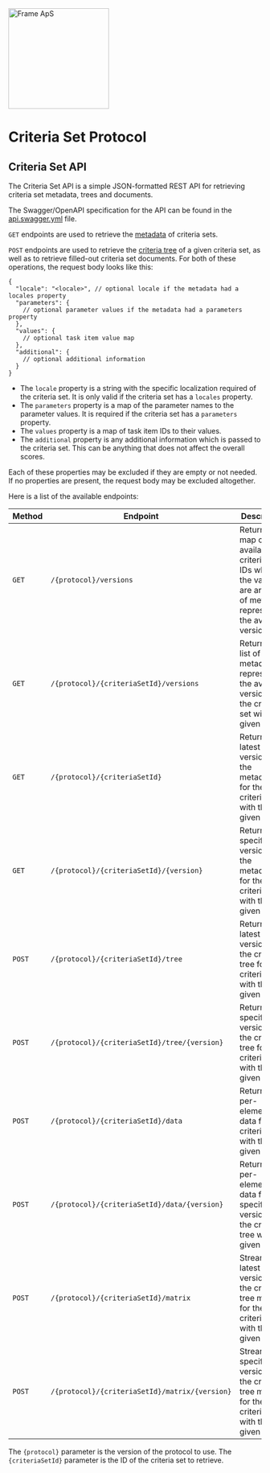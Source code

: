 <img alt="Frame ApS" src="https://openframe-public.s3.eu-west-1.amazonaws.com/assets/logo-text-google-admin.png" width="200" />

# Criteria Set Protocol

## Criteria Set API
The Criteria Set API is a simple JSON-formatted REST API for retrieving criteria set metadata, trees and documents.

The Swagger/OpenAPI specification for the API can be found in the [api.swagger.yml](api.swagger.yml) file.

`GET` endpoints are used to retrieve the [metadata](../schemas/README.md#metadata-schema) of criteria sets.

`POST` endpoints are used to retrieve the [criteria tree](../schemas/README.md#criteria-tree-schema) of a given criteria set, as well
as to retrieve filled-out criteria set documents. For both of these operations, the request body looks like this:
```json5
{
  "locale": "<locale>", // optional locale if the metadata had a locales property 
  "parameters": {
    // optional parameter values if the metadata had a parameters property
  },
  "values": {
    // optional task item value map
  },
  "additional": {
    // optional additional information
  }
}
```

- The `locale` property is a string with the specific localization required of the criteria set. It is only valid if the criteria set has a `locales` property.
- The `parameters` property is a map of the parameter names to the parameter values. It is required if the criteria set has a `parameters` property.
- The `values` property is a map of task item IDs to their values.
- The `additional` property is any additional information which is passed to the criteria set. This can be anything that does not affect the overall scores.

Each of these properties may be excluded if they are empty or not needed. If no properties are present, the request body may be excluded altogether.

Here is a list of the available endpoints:

| Method | Endpoint                                       | Description                                                                                                             |
|--------|------------------------------------------------|-------------------------------------------------------------------------------------------------------------------------|
| `GET`  | `/{protocol}/versions`                         | Returns a map of available criteria set IDs where the values are arrays of metadata representing the available versions |
| `GET`  | `/{protocol}/{criteriaSetId}/versions`         | Returns a list of metadata representing the available versions for the criteria set with the given ID                   |
| `GET`  | `/{protocol}/{criteriaSetId}`                  | Returns the latest version of the metadata for the criteria set with the given ID                                       |
| `GET`  | `/{protocol}/{criteriaSetId}/{version}`        | Returns a specific version of the metadata for the criteria set with the given ID                                       |
| `POST` | `/{protocol}/{criteriaSetId}/tree`             | Returns the latest version of the criteria tree for the criteria set with the given ID                                  |
| `POST` | `/{protocol}/{criteriaSetId}/tree/{version}`   | Returns the specific version of the criteria tree for the criteria set with the given ID                                |
| `POST` | `/{protocol}/{criteriaSetId}/data`             | Returns per-element data for the criteria set with the given ID                                                         |
| `POST` | `/{protocol}/{criteriaSetId}/data/{version}`   | Returns per-element data for the specific version of the criteria tree with the given ID                                |
| `POST` | `/{protocol}/{criteriaSetId}/matrix`           | Streams the latest version of the criteria tree matrix for the criteria set with the given ID                           |
| `POST` | `/{protocol}/{criteriaSetId}/matrix/{version}` | Streams the specific version of the criteria tree matrix for the criteria set with the given ID                         |

The `{protocol}` parameter is the version of the protocol to use. The `{criteriaSetId}` parameter is the ID of the criteria set to retrieve.
